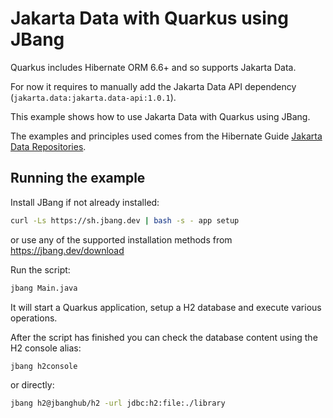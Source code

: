 # Jakarta Data with Quarkus using JBang

Quarkus includes Hibernate ORM 6.6+ and so supports Jakarta Data.

For now it requires to manually add the Jakarta Data API dependency (`jakarta.data:jakarta.data-api:1.0.1`).

This example shows how to use Jakarta Data with Quarkus using JBang.

The examples and principles used comes from the Hibernate Guide [Jakarta Data Repositories](https://docs.jboss.org/hibernate/orm/6.6/repositories/html_single/Hibernate_Data_Repositories.html).

## Running the example

Install JBang if not already installed:

```bash
curl -Ls https://sh.jbang.dev | bash -s - app setup
```

or use any of the supported installation methods from https://jbang.dev/download

Run the script:

```bash
jbang Main.java
```

It will start a Quarkus application, setup a H2 database and execute various operations.

After the script has finished you can check the database content using the H2 console alias:

```bash
jbang h2console
```

or directly:

```bash
jbang h2@jbanghub/h2 -url jdbc:h2:file:./library
```

